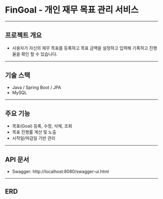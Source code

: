 # **FinGoal - 개인 재무 목표 관리 서비스**
---
## 프로젝트 개요

- 사용자가 자신의 재무 목표를 등록하고 목표 금액을 설정하고 입력해 기록하고 진행율을 확인 할 수 있습니다.

---

## 기술 스택
- Java / Spring Boot / JPA
- MySQL
---
## 주요 기능
- 목표(Goal) 등록, 수정, 삭제, 조회
- 목표 진행률 계산 및 노출
- 시작일/마감일 기반 관리
---
## API 문서

- Swagger: http://localhost:8080/swagger-ui.html

---
## ERD


